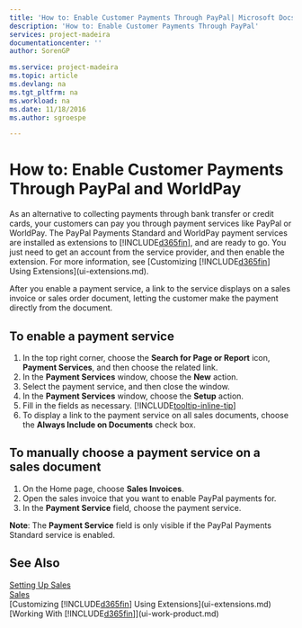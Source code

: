 ```yaml
---
title: 'How to: Enable Customer Payments Through PayPal| Microsoft Docs'
description: 'How to: Enable Customer Payments Through PayPal'
services: project-madeira
documentationcenter: ''
author: SorenGP

ms.service: project-madeira
ms.topic: article
ms.devlang: na
ms.tgt_pltfrm: na
ms.workload: na
ms.date: 11/18/2016
ms.author: sgroespe

---
```

# How to: Enable Customer Payments Through PayPal and WorldPay
As an alternative to collecting payments through bank transfer or credit cards, your customers can pay you through payment services like PayPal or WorldPay. The PayPal Payments Standard and WorldPay payment services are installed as extensions to [!INCLUDE[d365fin](includes/d365fin_md.md)], and are ready to go. You just need to get an account from the service provider, and then enable the extension. For more information, see [Customizing [!INCLUDE[d365fin](includes/d365fin_md.md)] Using Extensions](ui-extensions.md).

After you enable a payment service, a link to the service displays on a sales invoice or sales order document, letting the customer make the payment directly from the document.

## To enable a payment service
1. In the top right corner, choose the **Search for Page or Report** icon, **Payment Services**, and then choose the related link.  
2. In the **Payment Services** window, choose the **New** action.
3. Select the payment service, and then close the window.
4. In the **Payment Services** window, choose the **Setup** action.
5. Fill in the fields as necessary. [!INCLUDE[tooltip-inline-tip](includes/tooltip-inline-tip_md.md)]
6. To display a link to the payment service on all sales documents, choose the **Always Include on Documents** check box.

## To manually choose a payment service on a sales document
1. On the Home page, choose **Sales Invoices**.
2. Open the sales invoice that you want to enable PayPal payments for.
3. In the **Payment Service** field, choose the payment service.

**Note**: The **Payment Service** field is only visible if the PayPal Payments Standard service is enabled.   

## See Also
[Setting Up Sales](sales-setup-sales.md)  
[Sales](sales-manage-sales.md)  
[Customizing [!INCLUDE[d365fin](includes/d365fin_md.md)] Using Extensions](ui-extensions.md)  
[Working With [!INCLUDE[d365fin](includes/d365fin_md.md)]](ui-work-product.md)
